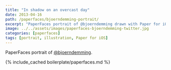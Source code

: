 ```yaml
---
title: "In shadow on an overcast day"
date: 2013-04-16
path: /paperfaces/bjoerndemming-portrait/
excerpt: "PaperFaces portrait of @bjoerndemming drawn with Paper for iOS on an iPad."
image: ../../assets/images/paperfaces-bjoerndemming-twitter.jpg
categories: [paperfaces]
tags: [portrait, illustration, Paper for iOS]
---
```


PaperFaces portrait of [@bjoerndemming](https://twitter.com/bjoerndemming).

{% include_cached boilerplate/paperfaces.md %}
